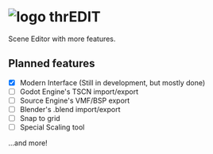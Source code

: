 # ![logo](https://github.com/Sectonidse/thrEDIT/blob/main/images/icon.png) thrEDIT
Scene Editor with more features.

## Planned features
* [X] Modern Interface (Still in development, but mostly done)
* [ ] Godot Engine's TSCN import/export
* [ ] Source Engine's VMF/BSP export
* [ ] Blender's .blend import/export
* [ ] Snap to grid
* [ ] Special Scaling tool

...and more!
